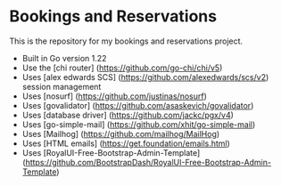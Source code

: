 # Bookings and Reservations

This is the repository for my bookings and reservations project.

- Built in Go version 1.22
- Use the [chi router] (https://github.com/go-chi/chi/v5) 
- Uses [alex edwards SCS] (https://github.com/alexedwards/scs/v2) session management
- Uses [nosurf] (https://github.com/justinas/nosurf)
- Uses [govalidator] (https://github.com/asaskevich/govalidator)
- Uses [database driver] (https://github.com/jackc/pgx/v4)
- Uses [go-simple-mail] (https://github.com/xhit/go-simple-mail)
- Uses [Mailhog] (https://github.com/mailhog/MailHog)
- Uses [HTML emails] (https://get.foundation/emails.html)
- Uses [RoyalUI-Free-Bootstrap-Admin-Template] (https://github.com/BootstrapDash/RoyalUI-Free-Bootstrap-Admin-Template)